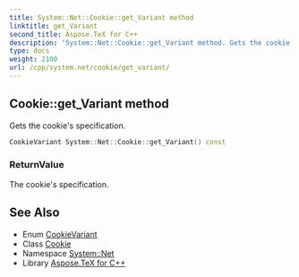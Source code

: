 ```yaml
---
title: System::Net::Cookie::get_Variant method
linktitle: get_Variant
second_title: Aspose.TeX for C++
description: 'System::Net::Cookie::get_Variant method. Gets the cookie''s specification in C++.'
type: docs
weight: 2100
url: /cpp/system.net/cookie/get_variant/
---
```

## Cookie::get_Variant method


Gets the cookie's specification.

```cpp
CookieVariant System::Net::Cookie::get_Variant() const
```


### ReturnValue

The cookie's specification.

## See Also

* Enum [CookieVariant](../../cookievariant/)
* Class [Cookie](../)
* Namespace [System::Net](../../)
* Library [Aspose.TeX for C++](../../../)
